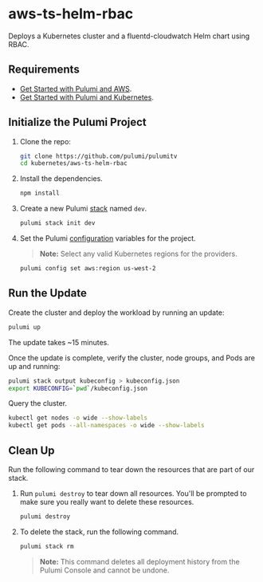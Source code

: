 # aws-ts-helm-rbac

Deploys a Kubernetes cluster and a fluentd-cloudwatch Helm chart using RBAC.

## Requirements

* [Get Started with Pulumi and AWS][get-started-aws].
* [Get Started with Pulumi and Kubernetes][get-started-k8s].

## Initialize the Pulumi Project

1.  Clone the repo:

    ```bash
    git clone https://github.com/pulumi/pulumitv
	cd kubernetes/aws-ts-helm-rbac
    ```

1.  Install the dependencies.

    ```bash
    npm install
    ```

1.  Create a new Pulumi [stack][stack] named `dev`.

    ```bash
    pulumi stack init dev
    ```

1. Set the Pulumi [configuration][pulumi-config] variables for the project.

    > **Note:** Select any valid Kubernetes regions for the providers.

    ```bash
    pulumi config set aws:region us-west-2
    ```

## Run the Update

Create the cluster and deploy the workload by running an update:

```bash
pulumi up
```

The update takes ~15 minutes.

Once the update is complete, verify the cluster, node groups, and Pods are up
and running:

```bash
pulumi stack output kubeconfig > kubeconfig.json
export KUBECONFIG=`pwd`/kubeconfig.json
```

Query the cluster.

```bash
kubectl get nodes -o wide --show-labels
kubectl get pods --all-namespaces -o wide --show-labels
```

## Clean Up

Run the following command to tear down the resources that are part of our
stack.

1. Run `pulumi destroy` to tear down all resources.  You'll be prompted to make
   sure you really want to delete these resources.

   ```bash
   pulumi destroy
   ```

1. To delete the stack, run the following command.

   ```bash
   pulumi stack rm
   ```
   > **Note:** This command deletes all deployment history from the Pulumi
   > Console and cannot be undone.

[stack]: https://www.pulumi.com/docs/reference/stack.md
[pulumi-config]: https://www.pulumi.com/docs/reference/config
[get-started-aws]: https://www.pulumi.com/docs/get-started/aws/
[get-started-k8s]: https://www.pulumi.com/docs/get-started/kubernetes/
